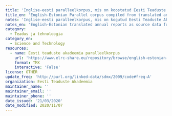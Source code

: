 ```yaml
---
title: 'Inglise-eesti paralleelkorpus, mis on koostatud Eesti Teaduste Akadeemia tõlgitud aastaaruannete põhjal'
title_en: 'English-Estonian Parallel corpus compiled from translated annual reports from Estonian Academy of Sciences'
notes: 'Inglise-eesti paralleelkorpus, mis on kogutud Eesti Teaduste Akadeemia kodulehelt http://www.akadeemia.ee/'
notes_en: 'English-Estonian translated annual reports as source data for parallel corpus collected from the web site of Estonian Academy of Sciences http://www.akadeemia.ee/'
category:
  - Teadus ja tehnoloogia
category_en:
  - Science and Technology
resources:
  - name: Eesti teaduste akadeemia paralleelkorpus
    url: 'https://www.elrc-share.eu/repository/browse/english-estonian-parallel-corpus-compiled-from-translated-annual-reports-from-estonian-academy-of-sciences/ba8afc28dd1911e8b7d400155d02670633f6b748b1fd4c138fe1cc5058ff680c/'
    format: TMX
    interactive: 'False'
license: OTHER
update_freq: 'http://purl.org/linked-data/sdmx/2009/code#freq-A'
organization: Eesti Teaduste Akadeemia
maintainer_name: ''
maintainer_email: ''
maintainer_phone: ''
date_issued: '21/03/2020'
date_modified: 2020/11/07
---
```

